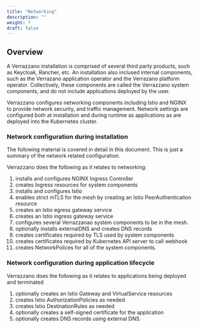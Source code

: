```yaml
---
title: "Networking"
description: ""
weight: 7
draft: false
---
```


## Overview

A Verrazzano installation is comprised of several third party products, such as Keycloak, 
Rancher, etc.  An installation also inclused internal components, such as the 
Verrazano application operator and the Verrazano platform operator.  Collectively, 
these components are called the Verrazzano system components, and do not include 
applications deployed by the user.
 
Verrazzano configures networking components including Istio and NGINX to provide network security, 
and traffic management.  Network settings are configured both at installation and during 
runtime as applications as are deployed into the Kubernetes cluster.

### Network configuration during installation
The following material is covered in detail in this document.
This is just a summary of the network related configuration.

Verrazzano does the following as it relates to networking:

1. installs and configures NGINX Ingress Controller
1. creates Ingress resources for system components
1. installs and configures Istio
1. enables strict mTLS for the mesh by creating an Istio PeerAuthentication resource
1. creates an Istio egress gateway service
1. creates an Istio ingress gateway service
1. configures several Verrazzanao system components to be in the mesh.  
1. optionally installs externalDNS and creates DNS records
1. creates certificates required by TLS used by system components
1. creates certificates required by Kubernetes API server to call webhook
1. creates NetworkPolices for all of the system components.

### Network configuration during application lifecycle
Verrazzano does the following as it relates to applications being deployed and terminated
1. optionally creates an Istio Gateway and VirtualService resources
1. creates Istio AuthorizationPolicies as needed
1. creates Istio DestinationRules as needed
1. optionally creates a self-signed certificate for the application
1. optionally creates DNS records using external DNS.
